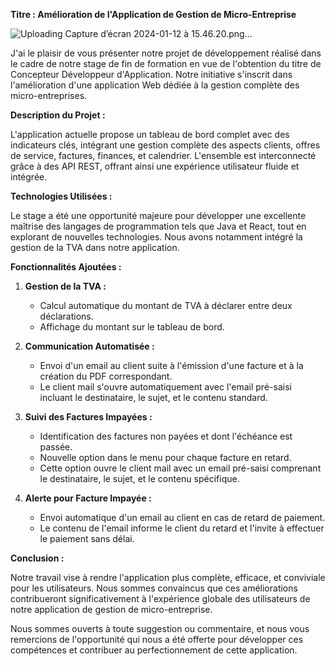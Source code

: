 

**Titre : Amélioration de l'Application de Gestion de Micro-Entreprise**

![Uploading Capture d’écran 2024-01-12 à 15.46.20.png…]()


J'ai  le plaisir de vous présenter notre projet de développement réalisé dans le cadre de notre stage de fin de formation en vue de l'obtention du titre de Concepteur Développeur d'Application. Notre initiative s'inscrit dans l'amélioration d'une application Web dédiée à la gestion complète des micro-entreprises. 

**Description du Projet :**

L'application actuelle propose un tableau de bord complet avec des indicateurs clés, intégrant une gestion complète des aspects clients, offres de service, factures, finances, et calendrier. L'ensemble est interconnecté grâce à des API REST, offrant ainsi une expérience utilisateur fluide et intégrée.

**Technologies Utilisées :**

Le stage a été une opportunité majeure pour développer une excellente maîtrise des langages de programmation tels que Java et React, tout en explorant de nouvelles technologies. Nous avons notamment intégré la gestion de la TVA dans notre application.

**Fonctionnalités Ajoutées :**

1. **Gestion de la TVA :**
   - Calcul automatique du montant de TVA à déclarer entre deux déclarations.
   - Affichage du montant sur le tableau de bord.

2. **Communication Automatisée :**
   - Envoi d'un email au client suite à l'émission d'une facture et à la création du PDF correspondant.
   - Le client mail s'ouvre automatiquement avec l'email pré-saisi incluant le destinataire, le sujet, et le contenu standard.

3. **Suivi des Factures Impayées :**
   - Identification des factures non payées et dont l'échéance est passée.
   - Nouvelle option dans le menu pour chaque facture en retard.
   - Cette option ouvre le client mail avec un email pré-saisi comprenant le destinataire, le sujet, et le contenu spécifique.

4. **Alerte pour Facture Impayée :**
   - Envoi automatique d'un email au client en cas de retard de paiement.
   - Le contenu de l'email informe le client du retard et l'invite à effectuer le paiement sans délai.

**Conclusion :**

Notre travail vise à rendre l'application plus complète, efficace, et conviviale pour les utilisateurs. Nous sommes convaincus que ces améliorations contribueront significativement à l'expérience globale des utilisateurs de notre application de gestion de micro-entreprise.

Nous sommes ouverts à toute suggestion ou commentaire, et nous vous remercions de l'opportunité qui nous a été offerte pour développer ces compétences et contribuer au perfectionnement de cette application.




